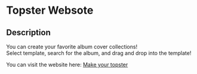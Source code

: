 # Topster Websote

## Description
You can create your favorite album cover collections!<br>
Select template, search for the album, and drag and drop into the template!<br>

You can visit the website here: 
[Make your topster](topstermaker.netlify.app)
